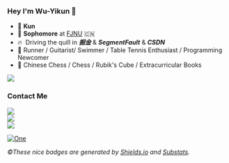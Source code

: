 ### Hey I'm Wu-Yikun 👋

- 🌊&nbsp;**Kun**
- 🧠 **Sophomore** at [FJNU](http://www.fjnu.edu.cn/) 🇨🇳
- 🔥  &nbsp;Driving the quill in ***掘金*** & ***SegmentFault*** & ***CSDN***
- 🥩  Runner / Guitarist/ Swimmer / Table Tennis Enthusiast / Programming Newcomer
- 🍺  Chinese Chess / Chess / Rubik's Cube / Extracurricular Books

<img src="https://github-readme-stats.vercel.app/api?username=Wu-yikun&show_icons=true&include_all_commits=true&theme=material-palenight" />

### Contact Me

<a href="https://www.facebook.com/Wu-Yikun" target="_blank"><img src="https://img.shields.io/badge/facebook%20@Wu_Yikun-344E86?style=for-the-badge&logo=facebook&logoColor=white"/></a><br>
<a href="https://twitter.com/WuYikun/" target="_blank"><img src="https://img.shields.io/badge/twitter%20@Wu_Yikun-0D95E8?style=for-the-badge&logo=twitter&logoColor=white"/></a><br>
<img src="https://img.shields.io/badge/My%20Website:%20https://github.com/Wuyikun-8E2DE2?style=for-the-badge&logo=google%20chrome&logoColor=white"/>

[![One](https://img.shields.io/badge/GitHub-@Wu_Yikun-red?&logo=github&style=plastic)](https://github.com/Wu-yikun)

*&copy;These nice badges are generated by <a href="https://shields.io/">Shields.io</a> and <a href="https://github.com/spencerwooo/Substats">Substats</a>.*


